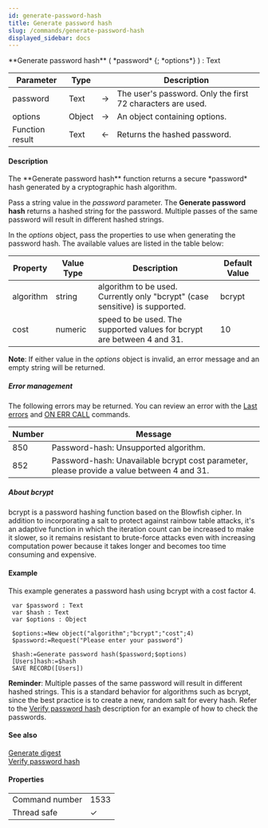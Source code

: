 ```yaml
---
id: generate-password-hash
title: Generate password hash
slug: /commands/generate-password-hash
displayed_sidebar: docs
---
```


<!--REF #_command_.Generate password hash.Syntax-->**Generate password hash** ( *password* {; *options*} ) : Text<!-- END REF-->
<!--REF #_command_.Generate password hash.Params-->
| Parameter | Type |  | Description |
| --- | --- | --- | --- |
| password | Text | &#8594;  | The user's password. Only the first 72 characters are used. |
| options | Object | &#8594;  | An object containing options. |
| Function result | Text | &#8592; | Returns the hashed password. |

<!-- END REF-->

#### Description 

<!--REF #_command_.Generate password hash.Summary-->The **Generate password hash** function returns a secure *password* hash generated by a cryptographic hash algorithm.<!-- END REF-->

Pass a string value in the *password* parameter. The **Generate password hash** returns a hashed string for the password. Multiple passes of the same password will result in different hashed strings.

In the *options* object, pass the properties to use when generating the password hash. The available values are listed in the table below:   

| **Property** | **Value Type** | **Description**                                                              | **Default Value** |
| ------------ | -------------- | ---------------------------------------------------------------------------- | ----------------- |
| algorithm    | string         | algorithm to be used. Currently only "bcrypt" (case sensitive) is supported. | bcrypt            |
| cost         | numeric        | speed to be used. The supported values for bcrypt are between 4 and 31.      | 10                |

**Note**: If either value in the *options* object is invalid, an error message and an empty string will be returned.

##### Error management 

The following errors may be returned. You can review an error with the [Last errors](last-errors.md)  and [ON ERR CALL](on-err-call.md) commands.  

| **Number** | **Message**                                                                                |
| ---------- | ------------------------------------------------------------------------------------------ |
| 850        | Password-hash: Unsupported algorithm.                                                      |
| 852        | Password-hash: Unavailable bcrypt cost parameter, please provide a value between 4 and 31. |

##### About bcrypt 

bcrypt is a password hashing function based on the Blowfish cipher. In addition to incorporating a salt to protect against rainbow table attacks, it's an adaptive function in which the iteration count can be increased to make it slower, so it remains resistant to brute-force attacks even with increasing computation power because it takes longer and becomes too time consuming and expensive.

#### Example 

This example generates a password hash using bcrypt with a cost factor 4.

```4d
 var $password : Text
 var $hash : Text
 var $options : Object
 
 $options:=New object("algorithm";"bcrypt";"cost";4)
 $password:=Request("Please enter your password")
 
 $hash:=Generate password hash($password;$options)
 [Users]hash:=$hash
 SAVE RECORD([Users])
```

**Reminder**: Multiple passes of the same password will result in different hashed strings. This is a standard behavior for algorithms such as bcrypt, since the best practice is to create a new, random salt for every hash. Refer to the [Verify password hash](verify-password-hash.md) description for an example of how to check the passwords.

#### See also 

  
[Generate digest](generate-digest.md)  
[Verify password hash](verify-password-hash.md)  

#### Properties

|  |  |
| --- | --- |
| Command number | 1533 |
| Thread safe | &check; |


